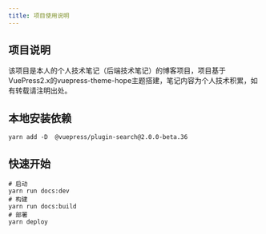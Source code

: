 ```yaml
---
title: 项目使用说明
---
```


## 项目说明

该项目是本人的个人技术笔记（后端技术笔记）的博客项目，项目基于VuePress2.x的vuepress-theme-hope主题搭建，笔记内容为个人技术积累，如有转载请注明出处。


## 本地安装依赖
```shell 
yarn add -D  @vuepress/plugin-search@2.0.0-beta.36

```

## 快速开始

```shell 
# 启动
yarn run docs:dev
# 构建
yarn run docs:build
# 部署
yarn deploy
```